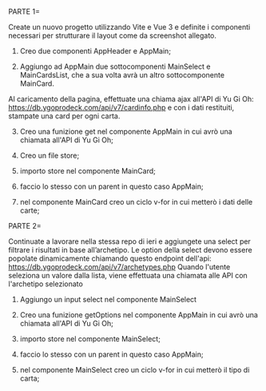 PARTE 1=

Create un nuovo progetto utilizzando Vite e Vue 3 e definite i componenti necessari per strutturare il layout come da screenshot allegato.

1) Creo due componenti AppHeader e AppMain;

2) Aggiungo ad AppMain due sottocomponenti MainSelect e MainCardsList, che a sua volta avrà un altro sottocomponente MainCard.
   
Al caricamento della pagina, effettuate una chiama ajax all'API di Yu Gi Oh: https://db.ygoprodeck.com/api/v7/cardinfo.php e con i dati restituiti, stampate una card per ogni carta.

3) Creo una funizione get nel componente AppMain in cui avrò una chiamata all'API di Yu Gi Oh;

4) Creo un file store;

5) importo store nel componente MainCard;

6) faccio lo stesso con un parent in questo caso AppMain;

7) nel componente MainCard creo un ciclo v-for in cui metterò i dati delle carte;

PARTE 2=

Continuate a lavorare nella stessa repo di ieri e aggiungete una select per filtrare i risultati in base all’archetipo.
Le option della select devono essere popolate dinamicamente chiamando questo endpoint dell'api:
https://db.ygoprodeck.com/api/v7/archetypes.php
Quando l'utente seleziona un valore dalla lista, viene effettuata una chiamata alle API con l'archetipo selezionato

1) Aggiungo un input select nel componente MainSelect

2) Creo una funizione getOptions nel componente AppMain in cui avrò una chiamata all'API di Yu Gi Oh;

3) importo store nel componente MainSelect;

4) faccio lo stesso con un parent in questo caso AppMain;

5) nel componente MainSelect creo un ciclo v-for in cui metterò il tipo di carta;
